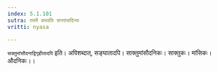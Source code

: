 ```yaml
---
index: 5.1.101
sutra: तस्मै प्रभवति सन्तापादिभ्यः
vritti: nyasa

---
```

`सक्तुमांसौदनाद्विगृहीतादपि` इति। अपिशब्दात्, सङ्घातादपि। साक्तुमांसौदनिकः। साक्तुकः। मांसिकः। औदनिकः।।
